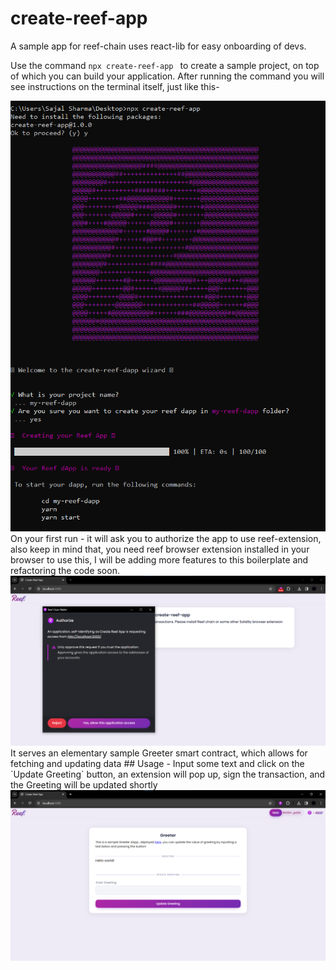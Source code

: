 # create-reef-app
A sample app for reef-chain uses react-lib for easy onboarding of devs.

Use the command ``` npx create-reef-app  ``` to create a sample project, on top of which you can build your application. 
After running the command you will see instructions on the terminal itself, just like this-

<img width="579" alt="new-reef-app-img" src="/bin/new-reef-app-1.png">

<br />
On your first run - it will ask you to authorize the app to use reef-extension, also keep in mind that, you need reef browser extension installed in your browser to use this, I will be adding more features to this boilerplate and refactoring the code soon.

<br />
<img width="1147" alt="reef-auth-img" src="/bin/reef-auth-2.png">

<br />
It serves an elementary sample Greeter smart contract, which allows for fetching and updating data 
## Usage 
- Input some text and click on the `Update Greeting` button, an extension will pop up, sign the transaction, and the Greeting will be updated shortly

<img width="1147" alt="reef-app--img" src="/bin/reef-app-3.png">

